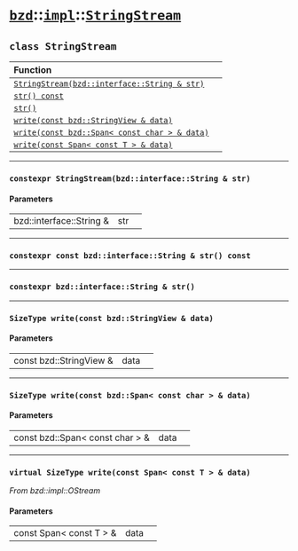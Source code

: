 # [`bzd`](../../../index.md)::[`impl`](../../index.md)::[`StringStream`](../index.md)

## `class StringStream`


|Function||
|:---|:---|
|[`StringStream(bzd::interface::String & str)`](./index.md)||
|[`str() const`](./index.md)||
|[`str()`](./index.md)||
|[`write(const bzd::StringView & data)`](./index.md)||
|[`write(const bzd::Span< const char > & data)`](./index.md)||
|[`write(const Span< const T > & data)`](./index.md)||
------
### `constexpr StringStream(bzd::interface::String & str)`

#### Parameters
||||
|---:|:---|:---|
|bzd::interface::String &|str||
------
### `constexpr const bzd::interface::String & str() const`

------
### `constexpr bzd::interface::String & str()`

------
### `SizeType write(const bzd::StringView & data)`

#### Parameters
||||
|---:|:---|:---|
|const bzd::StringView &|data||
------
### `SizeType write(const bzd::Span< const char > & data)`

#### Parameters
||||
|---:|:---|:---|
|const bzd::Span< const char > &|data||
------
### `virtual SizeType write(const Span< const T > & data)`
*From bzd::impl::OStream*


#### Parameters
||||
|---:|:---|:---|
|const Span< const T > &|data||
